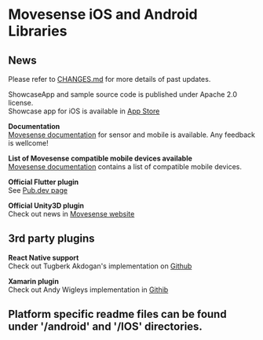 # Movesense iOS and Android Libraries  

## News  

Please refer to [CHANGES.md](CHANGES.md) for more details of past updates.

ShowcaseApp and sample source code is published under Apache 2.0 license.  
Showcase app for iOS is available in [App Store](https://apps.apple.com/us/app/movesense-showcase/id1439876677)

**Documentation**  
[Movesense documentation](http://movesense.com/docs) for sensor and mobile is available. Any feedback is wellcome!

**List of Movesense compatible mobile devices available**  
[Movesense documentation](http://movesense.com/docs/system/compatibility_results/) contains a list of compatible mobile devices.

**Official Flutter plugin**  
See [Pub.dev page](https://pub.dev/packages/mdsflutter)

**Official Unity3D plugin**  
Check out news in [Movesense website](https://www.movesense.com/news/2018/09/movesense-plugin-for-unity3d/)

## 3rd party plugins

**React Native support**  
Check out Tugberk Akdogan's implementation on [Github](https://github.com/tugberka/react-native-mds)

**Xamarin plugin**  
Check out Andy Wigleys implementation in [Githib](https://github.com/AndyCW/MovesenseDotNet)


## Platform specific readme files can be found under '/android' and '/IOS' directories.